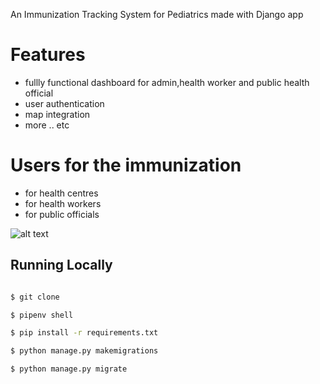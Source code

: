 
An Immunization Tracking System for Pediatrics made with Django app



# Features
- fullly functional dashboard for admin,health worker and public health official
- user authentication
- map integration 
- more .. etc


# Users for the immunization
- for health centres
- for health workers
- for public officials



![alt text](https://github.com/Onlynfk/trackimmunize/blob/main/app%20image.png?raw=true)

## Running Locally


```sh

$ git clone 

$ pipenv shell

$ pip install -r requirements.txt

$ python manage.py makemigrations

$ python manage.py migrate




